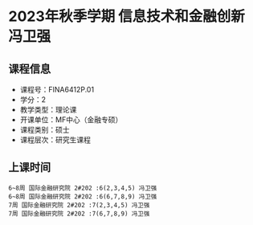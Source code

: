 # 2023年秋季学期 信息技术和金融创新 冯卫强






## 课程信息

- 课程号：FINA6412P.01
- 学分：2
- 教学类型：理论课
- 开课单位：MF中心（金融专硕）
- 课程类别：硕士
- 课程层次：研究生课程

## 上课时间

```
6~8周 国际金融研究院 2#202 :6(2,3,4,5) 冯卫强
6~8周 国际金融研究院 2#202 :6(6,7,8,9) 冯卫强
7周 国际金融研究院 2#202 :7(2,3,4,5) 冯卫强
7周 国际金融研究院 2#202 :7(6,7,8,9) 冯卫强
```

